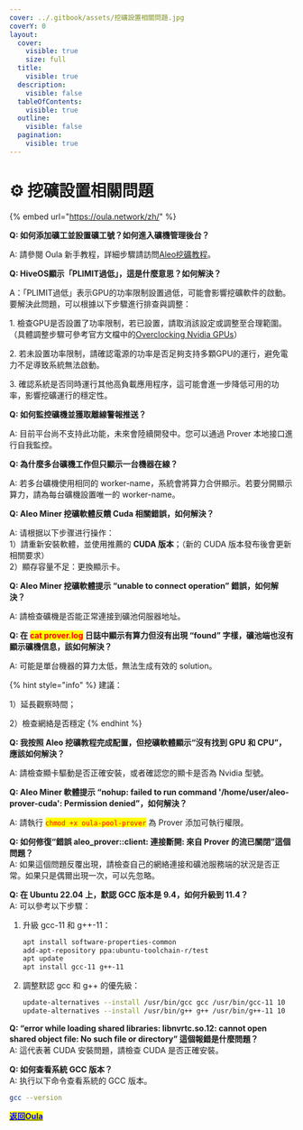 ```yaml
---
cover: ../.gitbook/assets/挖礦設置相關問題.jpg
coverY: 0
layout:
  cover:
    visible: true
    size: full
  title:
    visible: true
  description:
    visible: false
  tableOfContents:
    visible: true
  outline:
    visible: false
  pagination:
    visible: true
---
```


# ⚙️ 挖礦設置相關問題

{% embed url="https://oula.network/zh/" %}

**Q: 如何添加礦工並設置礦工號？如何進入礦機管理後台？**

A: 請參閱 Oula 新手教程，詳細步驟請訪問[Aleo挖礦教程](../kai-shi-wa-kuang/publish-your-docs.md)。



**Q: HiveOS顯示「PLIMIT過低」，這是什麼意思？如何解決？**

A：「PLIMIT過低」表示GPU的功率限制設置過低，可能會影響挖礦軟件的啟動。要解決此問題，可以根據以下步驟進行排查與調整：&#x20;

1\. 檢查GPU是否設置了功率限制，若已設置，請取消該設定或調整至合理範圍。 （具體調整步驟可參考官方文檔中的[Overclocking Nvidia GPUs](https://hiveon.com/knowledge-base/getting\_started/start\_oc/#creating-an-overclocking-template)）

2\. 若未設置功率限制，請確認電源的功率是否足夠支持多顆GPU的運行，避免電力不足導致系統無法啟動。&#x20;

3\. 確認系統是否同時運行其他高負載應用程序，這可能會進一步降低可用的功率，影響挖礦運行的穩定性。



**Q: 如何監控礦機並獲取離線警報推送？**

A: 目前平台尚不支持此功能，未來會陸續開發中。您可以通過 Prover 本地接口進行自我監控。



**Q: 為什麼多台礦機工作但只顯示一台機器在線？**

A: 若多台礦機使用相同的 worker-name，系統會將算力合併顯示。若要分開顯示算力，請為每台礦機設置唯一的 worker-name。



**Q: Aleo Miner 挖礦軟體反饋 Cuda 相關錯誤，如何解決？**

A: 请根据以下步骤进行操作：\
1）請重新安裝軟體，並使用推薦的 **CUDA 版本**；（新的 CUDA 版本發布後會更新相關要求）\
2）顯存容量不足：更換顯示卡。



**Q: Aleo Miner 挖礦軟體提示 “unable to connect operation” 錯誤，如何解決？**

A: 請檢查礦機是否能正常連接到礦池伺服器地址。



**Q: 在 **<mark style="color:red;">**cat prover.log**</mark>** 日誌中顯示有算力但沒有出現 “found” 字樣，礦池端也沒有顯示礦機信息，該如何解決？**

A: 可能是單台機器的算力太低，無法生成有效的 solution。

{% hint style="info" %}
建議：

1）延長觀察時間；&#x20;

2）檢查網絡是否穩定
{% endhint %}



**Q: 我按照 Aleo 挖礦教程完成配置，但挖礦軟體顯示“沒有找到 GPU 和 CPU”，應該如何解決？**

A: 請檢查顯卡驅動是否正確安裝，或者確認您的顯卡是否為 Nvidia 型號。



**Q: Aleo Miner 軟體提示 “nohup: failed to run command '/home/user/aleo-prover-cuda': Permission denied”，如何解決？**

A: 請執行 <mark style="color:red;">`chmod +x oula-pool-prover`</mark> 為 Prover 添加可執行權限。



**Q: 如何修復“錯誤 aleo\_prover::client: 連接斷開: 來自 Prover 的流已關閉”這個問題？**\
A: 如果這個問題反覆出現，請檢查自己的網絡連接和礦池服務端的狀況是否正常。如果只是偶爾出現一次，可以先忽略。



**Q: 在 Ubuntu 22.04 上，默認 GCC 版本是 9.4，如何升級到 11.4？**\
A: 可以參考以下步驟：

1.  升級 gcc-11 和 g++-11：

    ```bash
    apt install software-properties-common
    add-apt-repository ppa:ubuntu-toolchain-r/test
    apt update
    apt install gcc-11 g++-11
    ```
2.  調整默認 gcc 和 g++ 的優先級：

    ```bash
    update-alternatives --install /usr/bin/gcc gcc /usr/bin/gcc-11 10
    update-alternatives --install /usr/bin/g++ g++ /usr/bin/g++-11 10
    ```



**Q: “error while loading shared libraries: libnvrtc.so.12: cannot open shared object file: No such file or directory” 這個報錯是什麼問題？**\
A: 這代表著 CUDA 安裝問題，請檢查 CUDA 是否正確安裝。



**Q: 如何查看系統 GCC 版本？**\
A: 执行以下命令查看系統的 GCC 版本。

```bash
gcc --version
```





[<mark style="color:blue;">**返回Oula**</mark>](https://oula.network/zh/login)
